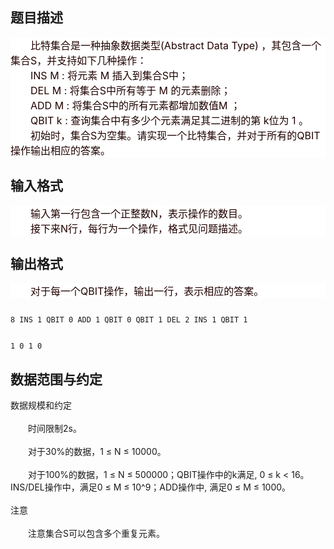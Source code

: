 ## 题目描述

<div style="background: white" align="left">
 <span style="font-size: medium"><span style="color: #200000">　　比特集合是一种抽象数据类型</span><span style="color: #200000">(Abstract Data Type) </span><span style="color: #200000">，其包含一个集合</span><span style="color: #200000">S</span><span style="color: #200000">，并支持如下几种操作：</span><span style="color: #200000"><br> </span><span style="color: #200000">　　</span><span style="color: #200000">INS M : </span><span style="color: #200000">将元素</span><span style="color: #200000"> M </span><span style="color: #200000">插入到集合</span><span style="color: #200000">S</span><span style="color: #200000">中；</span><span style="color: #200000"><br> </span><span style="color: #200000">　　</span><span style="color: #200000">DEL M : </span><span style="color: #200000">将集合</span><span style="color: #200000">S</span><span style="color: #200000">中所有等于</span><span style="color: #200000"> M </span><span style="color: #200000">的元素删除；</span><span style="color: #200000"><br> </span><span style="color: #200000">　　</span><span style="color: #200000">ADD M : </span><span style="color: #200000">将集合</span><span style="color: #200000">S</span><span style="color: #200000">中的所有元素都增加数值</span><span style="color: #200000">M </span><span style="color: #200000">；</span><span style="color: #200000"><br> </span><span style="color: #200000">　　</span><span style="color: #200000">QBIT k : </span><span style="color: #200000">查询集合中有多少个元素满足其二进制的第</span><span style="color: #200000"> k</span><span style="color: #200000">位为</span><span style="color: #200000"> 1 </span><span style="color: #200000">。</span><span style="color: #200000"><br> </span><span style="color: #200000">　　初始时，集合</span><span style="color: #200000">S</span><span style="color: #200000">为空集。请实现一个比特集合，并对于所有的</span><span style="color: #200000">QBIT</span><span style="color: #200000">操作输出相应的答案。</span></span>
</div>

## 输入格式

<div style="background: white" align="left">
 <span style="font-size: medium"><span style="color: #200000">　　输入第一行包含一个正整数</span><span style="color: #200000">N</span><span style="color: #200000">，表示操作的数目。</span><span style="color: #200000"><br> </span><span style="color: #200000">　　接下来</span><span style="color: #200000">N</span><span style="color: #200000">行，每行为一个操作，格式见问题描述。</span></span>
</div>

## 输出格式

<div style="background: white" align="left">
 <span style="font-size: medium"><span style="color: #200000">　　对于每一个</span><span style="color: #200000">QBIT</span><span style="color: #200000">操作，输出一行，表示相应的答案。</span></span>
</div>

```input1
8 INS 1 QBIT 0 ADD 1 QBIT 0 QBIT 1 DEL 2 INS 1 QBIT 1
```
```output1
1 0 1 0
```
## 数据范围与约定

<p>数据规模和约定<br><br> 　　时间限制2s。<br><br> 　　对于30%的数据，1 ≤ N ≤ 10000。<br><br> 　　对于100%的数据，1 ≤ N ≤ 500000；QBIT操作中的k满足, 0 ≤ k < 16。INS/DEL操作中，满足0 ≤ M ≤ 10^9；ADD操作中, 满足0 ≤ M ≤ 1000。<br><br> 注意<br><br> 　　注意集合S可以包含多个重复元素。<br><br>  </p>


